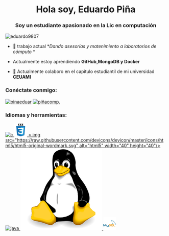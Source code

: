 <h1 align="center">Hola soy, Eduardo Piña</h1>
<h3 align="center">Soy un estudiante apasionado en la Lic en computación</h3>

<p align="left"> <img src= "https://komarev.com/ghpvc/?username=eduardo9807&label=Profile%20views&color=0e75b6&style=flat" alt="eduardo9807" /> </p>

- 🔭 trabajo actual **Dando asesorías y matenimiento a laboratorios de cómputo* *

- Actualmente estoy aprendiendo **GitHub,MongoDB y Docker**

- 👯 Actualmente colaboro en el capítulo estudiantil de mi universidad **CEUAMI**



<h3 align="left"> Conéctate conmigo:</h3>
<p align="left">
<a href="https://instagram.com/pinaeduar" target="blank"><img align="center" src="https://raw.githubusercontent.com/rahuldkjain/github-profile-readme-generator /master/src/images/icons/Social/instagram.svg" alt="pinaeduar" height="30" width="40" /></a>
<a href="https://youtube.com/@pinacomp?si=WpKi1YtOlLWBovlb" target="en blanco"><img align="center" src="https://raw.githubusercontent.com/rahuldkjain/github-profile-readme-generator/master/src/images/icons/Social/youtube.svg" alt="piñacomp." height="30" width="40" /></a>
</p>

<h3 align="left">Idiomas y herramientas:</h3>
<p align="left"> <a href="https://www.cprogramming.com/" target="_blank" rel="noreferrer"> <img src="https://raw.githubusercontent.com/ devicons/devicon/master/icons/c/c-original.svg" alt="c" width="40" height="40"/> </a> <a href="https://www.w3schools. com/css/" target="_blank" rel="noreferrer"> <img src="https://raw.githubusercontent.com/devicons/devicon/master/icons/css3/css3-original-wordmark.svg" alt ="css3" width="40" height="40"/> </a> <a href="https://www.w3.org/html/" target="_blank" rel="noreferrer"> < img src="https://raw.githubusercontent.com/devicons/devicon/master/icons/html5/html5-original-wordmark.svg" alt="html5" width="40" height="40"/> </a> <a href ="https://www.java.com" target="_blank" rel="noreferrer"> <img src="https://raw.githubusercontent.com/devicons/devicon/master/icons/java/java- original.svg" alt="java" width="40" height="40"/> </a> <a href="https://www.linux.org/" target="_blank" rel="noreferrer "> <img src="https://raw.githubusercontent.com/devicons/devicon/master/icons/linux/linux-original.svg" alt="linux" ancho="40" altura="40"/> </a> <a href="https://www.mysql.com/" target="_blank" rel="noreferrer"> <img src="https://raw.githubusercontent.com/devicons/devicon/master/icons/mysql/mysql-original-wordmark.svg" alt="mysql" width="40" height="40"/> </a> </p>
